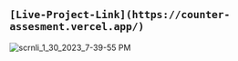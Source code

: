 ## `[Live-Project-Link](https://counter-assesment.vercel.app/)`

![scrnli_1_30_2023_7-39-55 PM](https://user-images.githubusercontent.com/82767514/215558300-23240958-c9af-42b7-ac7d-9b4691e99c08.gif)
